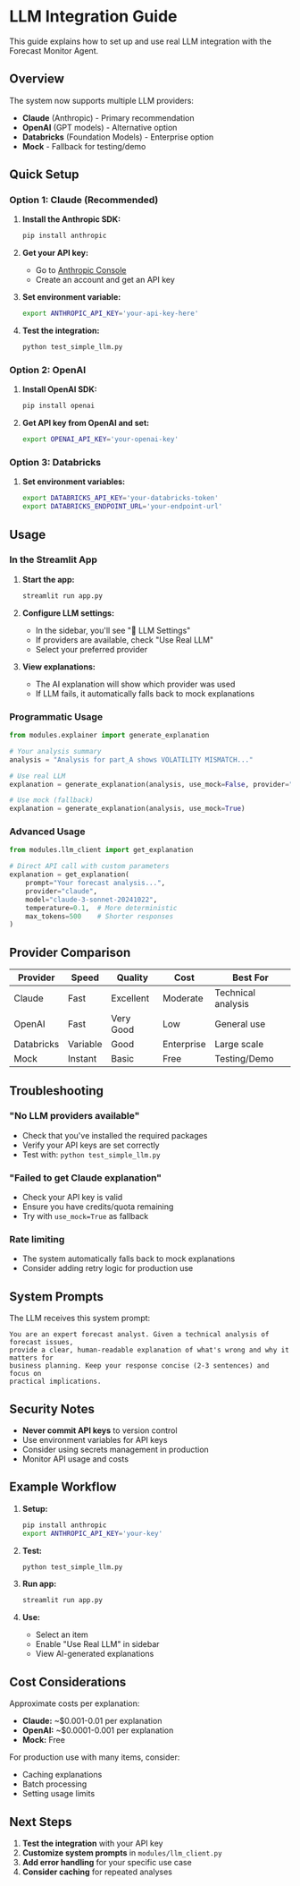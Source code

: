 # LLM Integration Guide

This guide explains how to set up and use real LLM integration with the Forecast Monitor Agent.

## Overview

The system now supports multiple LLM providers:
- **Claude** (Anthropic) - Primary recommendation
- **OpenAI** (GPT models) - Alternative option
- **Databricks** (Foundation Models) - Enterprise option
- **Mock** - Fallback for testing/demo

## Quick Setup

### Option 1: Claude (Recommended)

1. **Install the Anthropic SDK:**
   ```bash
   pip install anthropic
   ```

2. **Get your API key:**
   - Go to [Anthropic Console](https://console.anthropic.com/)
   - Create an account and get an API key

3. **Set environment variable:**
   ```bash
   export ANTHROPIC_API_KEY='your-api-key-here'
   ```

4. **Test the integration:**
   ```bash
   python test_simple_llm.py
   ```

### Option 2: OpenAI

1. **Install OpenAI SDK:**
   ```bash
   pip install openai
   ```

2. **Get API key from OpenAI and set:**
   ```bash
   export OPENAI_API_KEY='your-openai-key'
   ```

### Option 3: Databricks

1. **Set environment variables:**
   ```bash
   export DATABRICKS_API_KEY='your-databricks-token'
   export DATABRICKS_ENDPOINT_URL='your-endpoint-url'
   ```

## Usage

### In the Streamlit App

1. **Start the app:**
   ```bash
   streamlit run app.py
   ```

2. **Configure LLM settings:**
   - In the sidebar, you'll see "🤖 LLM Settings"
   - If providers are available, check "Use Real LLM"
   - Select your preferred provider

3. **View explanations:**
   - The AI explanation will show which provider was used
   - If LLM fails, it automatically falls back to mock explanations

### Programmatic Usage

```python
from modules.explainer import generate_explanation

# Your analysis summary
analysis = "Analysis for part_A shows VOLATILITY MISMATCH..."

# Use real LLM
explanation = generate_explanation(analysis, use_mock=False, provider="claude")

# Use mock (fallback)
explanation = generate_explanation(analysis, use_mock=True)
```

### Advanced Usage

```python
from modules.llm_client import get_explanation

# Direct API call with custom parameters
explanation = get_explanation(
    prompt="Your forecast analysis...",
    provider="claude",
    model="claude-3-sonnet-20241022",
    temperature=0.1,  # More deterministic
    max_tokens=500    # Shorter responses
)
```

## Provider Comparison

| Provider | Speed | Quality | Cost | Best For |
|----------|-------|---------|------|----------|
| Claude | Fast | Excellent | Moderate | Technical analysis |
| OpenAI | Fast | Very Good | Low | General use |
| Databricks | Variable | Good | Enterprise | Large scale |
| Mock | Instant | Basic | Free | Testing/Demo |

## Troubleshooting

### "No LLM providers available"
- Check that you've installed the required packages
- Verify your API keys are set correctly
- Test with: `python test_simple_llm.py`

### "Failed to get Claude explanation"
- Check your API key is valid
- Ensure you have credits/quota remaining
- Try with `use_mock=True` as fallback

### Rate limiting
- The system automatically falls back to mock explanations
- Consider adding retry logic for production use

## System Prompts

The LLM receives this system prompt:
```
You are an expert forecast analyst. Given a technical analysis of forecast issues, 
provide a clear, human-readable explanation of what's wrong and why it matters for 
business planning. Keep your response concise (2-3 sentences) and focus on 
practical implications.
```

## Security Notes

- **Never commit API keys** to version control
- Use environment variables for API keys
- Consider using secrets management in production
- Monitor API usage and costs

## Example Workflow

1. **Setup:**
   ```bash
   pip install anthropic
   export ANTHROPIC_API_KEY='your-key'
   ```

2. **Test:**
   ```bash
   python test_simple_llm.py
   ```

3. **Run app:**
   ```bash
   streamlit run app.py
   ```

4. **Use:**
   - Select an item
   - Enable "Use Real LLM" in sidebar
   - View AI-generated explanations

## Cost Considerations

Approximate costs per explanation:
- **Claude:** ~$0.001-0.01 per explanation
- **OpenAI:** ~$0.0001-0.001 per explanation
- **Mock:** Free

For production use with many items, consider:
- Caching explanations
- Batch processing
- Setting usage limits

## Next Steps

1. **Test the integration** with your API key
2. **Customize system prompts** in `modules/llm_client.py`
3. **Add error handling** for your specific use case
4. **Consider caching** for repeated analyses